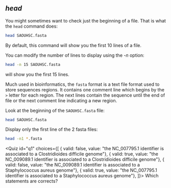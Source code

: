 <script>
import Quiz from "components/Quiz.svelte";
</script>

## *head*

You might sometimes want to check just the beginning of a file.
That is what the `head` command does:

```bash
head SAOUHSC.fasta
```

By default, this command will show you the first 10 lines of a file. 

You can modify the number of lines to display using the _-n_ option:

```bash
head -n 15 SAOUHSC.fasta
``` 

will show you the first 15 lines.

Much used in bioinformatics, the `fasta` format is a text file format used to store sequences regions.
It contains one comment line which begins by the `>` letter for each region. The next lines contain the sequence until the end of file or the next comment line indicating a new region. 

Look at the beginning of the `SAOUHSC.fasta` file:

```bash
head SAOUHSC.fasta
``` 

Display only the first line of the 2 fasta files:

```bash
head -n1 *.fasta
``` 

<Quiz id="q1" choices={[
  { valid: false, value: "the NC_007795.1 identifier is associated to a Clostridioides difficile genome"},
	{ valid: true, value: "the NC_009089.1 identifier is associated to a Clostridioides difficile genome"},
	{ valid: false, value: "the NC_009089.1 identifier is associated to a Staphylococcus aureus genome"},
	{ valid: true, value: "the NC_007795.1 identifier is associated to a Staphylococcus aureus genome"},
]}>
	<span slot="prompt">
		Which statements are corrects?
	</span>
</Quiz>

